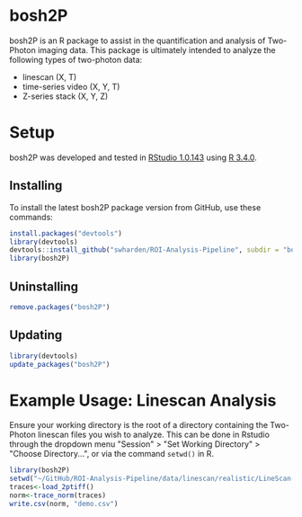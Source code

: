 # bosh2P
bosh2P is an R package to assist in the quantification and analysis of Two-Photon imaging data. This package is ultimately intended to analyze the following types of two-photon data:
* linescan (X, T)
* time-series video (X, Y, T)
* Z-series stack (X, Y, Z)

# Setup 
bosh2P was developed and tested in [RStudio 1.0.143](https://www.rstudio.com/products/rstudio/) using [R 3.4.0](https://cran.rstudio.com/).

## Installing
To install the latest bosh2P package version from GitHub, use these commands:
```R
install.packages("devtools")
library(devtools)
devtools::install_github("swharden/ROI-Analysis-Pipeline", subdir = "bosh2P")
library(bosh2P)
```

## Uninstalling
```R
remove.packages("bosh2P")
```

## Updating
```R
library(devtools)
update_packages("bosh2P")
```

# Example Usage: Linescan Analysis
Ensure your working directory is the root of a directory containing the Two-Photon linescan files you wish to analyze. This can be done in Rstudio through the dropdown menu "Session" > "Set Working Directory" > "Choose Directory...", or via the command ```setwd()``` in R.  

```R
library(bosh2P)
setwd("~/GitHub/ROI-Analysis-Pipeline/data/linescan/realistic/LineScan-06092017-1414-620")
traces<-load_2ptiff()
norm<-trace_norm(traces)
write.csv(norm, "demo.csv")
```
